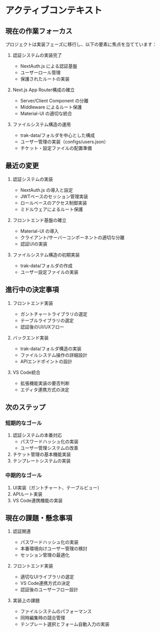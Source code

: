 # アクティブコンテキスト

## 現在の作業フォーカス

プロジェクトは実装フェーズに移行し、以下の要素に焦点を当てています：

1. 認証システムの実装完了
   - NextAuth.js による認証基盤
   - ユーザーロール管理
   - 保護されたルートの実装

2. Next.js App Router構成の確立
   - Server/Client Component の分離
   - Middleware によるルート保護
   - Material-UI の適切な統合

3. ファイルシステム構造の運用
   - trak-data/フォルダを中心とした構成
   - ユーザー管理の実装（configs/users.json）
   - チケット・設定ファイルの配置準備

## 最近の変更

1. 認証システムの実装
   - NextAuth.js の導入と設定
   - JWTベースのセッション管理実装
   - ロールベースのアクセス制御実装
   - ミドルウェアによるルート保護

2. フロントエンド基盤の確立
   - Material-UI の導入
   - クライアント/サーバーコンポーネントの適切な分離
   - 認証UIの実装

3. ファイルシステム構造の初期実装
   - trak-data/フォルダの作成
   - ユーザー設定ファイルの実装

## 進行中の決定事項

1. フロントエンド実装
   - ガントチャートライブラリの選定
   - テーブルライブラリの選定
   - 認証後のUI/UXフロー

2. バックエンド実装
   - trak-data/フォルダ構造の実装
   - ファイルシステム操作の詳細設計
   - APIエンドポイントの設計

3. VS Code統合
   - 拡張機能実装の要否判断
   - エディタ連携方式の決定

## 次のステップ

### 短期的なゴール
1. 認証システムの本番対応
   - パスワードハッシュ化の実装
   - ユーザー管理システムの改善
2. チケット管理の基本機能実装
3. テンプレートシステムの実装

### 中期的なゴール
1. UI実装（ガントチャート、テーブルビュー）
2. APIルート実装
3. VS Code連携機能の実装

## 現在の課題・懸念事項

1. 認証関連
   - パスワードハッシュ化の実装
   - 本番環境向けユーザー管理の検討
   - セッション管理の最適化

2. フロントエンド実装
   - 適切なUIライブラリの選定
   - VS Code連携方式の決定
   - 認証後のユーザーフロー設計

3. 実装上の課題
   - ファイルシステムのパフォーマンス
   - 同時編集時の競合管理
   - テンプレート選択とフォーム自動入力の実装
